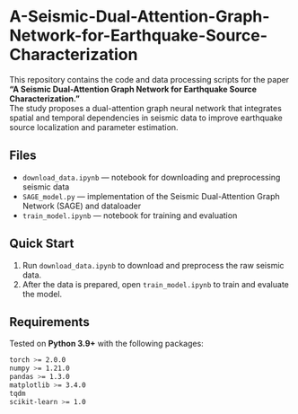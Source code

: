 # A-Seismic-Dual-Attention-Graph-Network-for-Earthquake-Source-Characterization

This repository contains the code and data processing scripts for the paper **“A Seismic Dual-Attention Graph Network for Earthquake Source Characterization.”**  
The study proposes a dual-attention graph neural network that integrates spatial and temporal dependencies in seismic data to improve earthquake source localization and parameter estimation.

## Files

- `download_data.ipynb` — notebook for downloading and preprocessing seismic data  
- `SAGE_model.py` — implementation of the Seismic Dual-Attention Graph Network (SAGE) and dataloader  
- `train_model.ipynb` — notebook for training and evaluation  

## Quick Start

1. Run `download_data.ipynb` to download and preprocess the raw seismic data.  
2. After the data is prepared, open `train_model.ipynb` to train and evaluate the model.

## Requirements

Tested on **Python 3.9+** with the following packages:

```bash
torch >= 2.0.0
numpy >= 1.21.0
pandas >= 1.3.0
matplotlib >= 3.4.0
tqdm
scikit-learn >= 1.0
